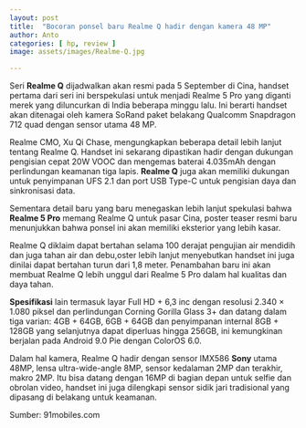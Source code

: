 ```yaml
---
layout: post
title:  "Bocoran ponsel baru Realme Q hadir dengan kamera 48 MP"
author: Anto
categories: [ hp, review ]
image: assets/images/Realme-Q.jpg

---
```


Seri **Realme Q** dijadwalkan akan resmi pada 5 September di Cina, handset pertama dari seri ini berspekulasi untuk menjadi Realme 5 Pro yang diganti merek yang diluncurkan di India beberapa minggu lalu. Ini berarti handset akan ditenagai oleh kamera SoRand paket belakang Qualcomm Snapdragon 712 quad dengan sensor utama 48 MP.

Realme CMO, Xu Qi Chase, mengungkapkan beberapa detail lebih lanjut tentang Realme Q. Handset ini sekarang dipastikan hadir dengan dukungan pengisian cepat 20W VOOC dan mengemas baterai 4.035mAh dengan perlindungan keamanan tiga lapis. **Realme Q** juga akan memiliki dukungan untuk penyimpanan UFS 2.1 dan port USB Type-C untuk pengisian daya dan sinkronisasi data.

Sementara detail baru yang baru menegaskan lebih lanjut spekulasi bahwa **Realme 5 Pro** memang Realme Q untuk pasar Cina, poster teaser resmi baru menunjukkan bahwa ponsel ini akan memiliki eksterior yang lebih kasar.

Realme Q diklaim dapat bertahan selama 100 derajat pengujian air mendidih dan juga tahan air dan debu,oster lebih lanjut menyebutkan handset ini juga dinilai dapat bertahan turun dari 1,8 meter. Penambahan baru ini akan membuat Realme Q lebih unggul dari Realme 5 Pro dalam hal kualitas dan daya tahan.

**Spesifikasi** lain termasuk layar Full HD + 6,3 inc dengan resolusi 2.340 × 1.080 piksel dan perlindungan Corning Gorilla Glass 3+ dan datang dalam tiga varian: 4GB + 64GB, 6GB + 64GB dan penyimpanan internal 8GB + 128GB yang selanjutnya dapat diperluas hingga 256GB, ini kemungkinan berjalan pada Android 9.0 Pie dengan ColorOS 6.0.

Dalam hal kamera, Realme Q hadir dengan sensor IMX586 **Sony** utama 48MP, lensa ultra-wide-angle 8MP, sensor kedalaman 2MP dan terakhir, makro 2MP. Itu bisa datang dengan 16MP di bagian depan untuk selfie dan obrolan video, handset ini juga dilengkapi sensor sidik jari tradisional yang dipasang di belakang untuk keamanan.

Sumber: 91mobiles.com
